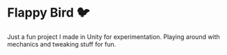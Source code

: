 # Flappy Bird 🐦

Just a fun project I made in Unity for experimentation. Playing around with mechanics and tweaking stuff for fun.
